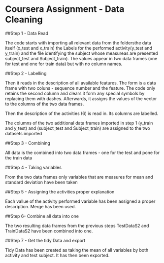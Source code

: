 # Coursera Assignment - Data Cleaning

##Step 1 - Data Read

The code starts with importing all relevant data from the foldersthe data itself (x_test and x_train) the Labels for the performed activity(y_test and y_train) and the file identifying the subject whose measureas are presented subject_test and Subject_train). The values appear in two data frames (one for test and one for train data) but with no column names.

##Step 2 - Labelling

Then it reads in the description of all available features. The form is a data frame with two coluns - sequence number and the feature. The code only retains the second column and clears it form any special symbols by replacing them with dashes. Afterwards, it assigns the values of the vector to the columns of the two data frames.

Then the description of the activities (6) is read in. Its columns are labelled.

The columns of the two additional data frames imported in step 1 (y_train and y_test) and (subject_test and Subject_train) are assigned to the two datasets imported 

##Step 3 - Combining

All data is the combined into two data frames - one for the test and pone for the train data

##Step 4 - Taking variables

From the two data  frames only variables that are measures for mean and standard deviation have been taken

##Step 5 - Assigning the activities proper explanation

Each vallue of the activity performed variable has been assigned a proper description. Merge has been used.


##Step 6- Combine all data into one

The two resulting data frames from the previous steps TestDataS2 and TrainDataS2 have been combined into one.

##Step 7 - Get the tidy Data and export

Tidy Data has been created as taking the mean of all variables by both activity and test subject. It has then been exported.



